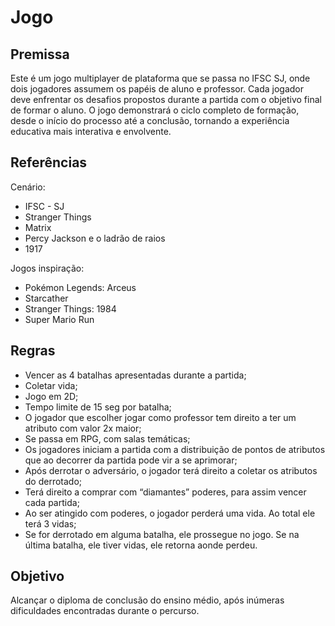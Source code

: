 # Jogo

## Premissa

Este é um jogo multiplayer de plataforma que se passa no IFSC SJ, onde dois jogadores assumem os papéis de aluno e professor. Cada jogador deve enfrentar os desafios propostos durante a partida com o objetivo final de formar o aluno. O jogo demonstrará o ciclo completo de formação, desde o início do processo até a conclusão, tornando a experiência educativa mais interativa e envolvente.

## Referências

Cenário: 
- IFSC - SJ 
- Stranger Things 
- Matrix 
- Percy Jackson e o ladrão de raios 
- 1917

Jogos inspiração: 

- Pokémon Legends: Arceus 
- Starcather
- Stranger Things: 1984
- Super Mario Run

## Regras

- Vencer as 4 batalhas apresentadas durante a partida;
- Coletar vida;
- Jogo em 2D;
- Tempo limite de 15 seg por batalha;
- O jogador que escolher jogar como professor tem direito a ter um atributo com valor 2x maior;
- Se passa em RPG, com salas temáticas;
- Os jogadores iniciam a partida com a distribuição de pontos de atributos que ao decorrer da partida pode vir a se aprimorar; 
- Após derrotar o adversário, o jogador terá direito a coletar os atributos do derrotado;
- Terá direito a comprar com “diamantes” poderes, para assim vencer cada partida;
- Ao ser atingido com poderes, o jogador perderá uma vida. Ao total ele terá 3 vidas;
- Se for derrotado em alguma batalha, ele prossegue no jogo. Se na última batalha, ele tiver vidas, ele retorna aonde perdeu.
 
## Objetivo

Alcançar o diploma de conclusão do ensino médio, após inúmeras dificuldades encontradas durante o percurso. 
